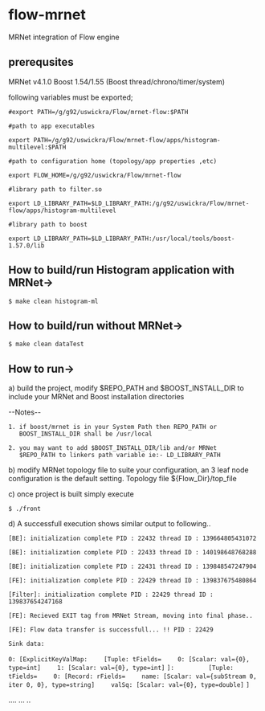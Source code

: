 flow-mrnet
==========
MRNet integration of Flow engine

prerequsites
---------------------------------------
MRNet v4.1.0
Boost 1.54/1.55 (Boost thread/chrono/timer/system)

following variables must be exported;

`#export PATH=/g/g92/uswickra/Flow/mrnet-flow:$PATH`

`#path to app executables`

`export PATH=/g/g92/uswickra/Flow/mrnet-flow/apps/histogram-multilevel:$PATH`

`#path to configuration home (topology/app properties ,etc)`

`export FLOW_HOME=/g/g92/uswickra/Flow/mrnet-flow`

`#library path to filter.so`

`export LD_LIBRARY_PATH=$LD_LIBRARY_PATH:/g/g92/uswickra/Flow/mrnet-flow/apps/histogram-multilevel`

`#library path to boost`

`export LD_LIBRARY_PATH=$LD_LIBRARY_PATH:/usr/local/tools/boost-1.57.0/lib`


How to build/run Histogram application with MRNet->
-------------------------------------------------
`$ make clean histogram-ml`


How to build/run without MRNet->
---------------------------------------
`$ make clean dataTest`



How to run->
---------------------------------------

a) build the project, modify $REPO_PATH and $BOOST_INSTALL_DIR 
   to include your MRNet and Boost installation directories
    
   --Notes-- 
   
    1. if boost/mrnet is in your System Path then REPO_PATH or
       BOOST_INSTALL_DIR shall be /usr/local
       
    2. you may want to add $BOOST_INSTALL_DIR/lib and/or MRNet
       $REPO_PATH to linkers path variable ie:- LD_LIBRARY_PATH


b) modify MRNet topology file to suite your configuration, an
   3 leaf node configuration is the default setting. Topology 
   file ${Flow_Dir}/top_file
           
c) once project is built simply execute

   `$ ./front`

d) A successfull execution shows similar output to following..

`[BE]: initialization complete PID : 22432 thread ID : 139664805431072`

`[BE]: initialization complete PID : 22433 thread ID : 140198648768288`

`[BE]: initialization complete PID : 22431 thread ID : 139848547247904`

`[FE]: initialization complete PID : 22429 thread ID : 139837675480864` 

`[Filter]: initialization complete PID : 22429 thread ID : 139837654247168` 

`[FE]: Recieved EXIT tag from MRNet Stream, moving into final phase..`

`[FE]: Flow data transfer is successfull... !! PID : 22429` 

`Sink data:`

`0: [ExplicitKeyValMap:` 
`    [Tuple: tFields=`
`    0: [Scalar: val={0}, type=int]`
`    1: [Scalar: val={0}, type=int]`
`]: `
`        [Tuple: tFields=`
`    0: [Record: rFields=`
`    name: [Scalar: val={subStream 0, iter 0, 0}, type=string]`
`    valSq: [Scalar: val={0}, type=double]`
`]`

....
...
..





